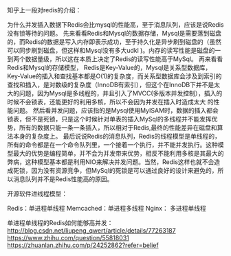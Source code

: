 知乎上一段对redis的介绍：

为什么并发插入数据下Redis会比mysql的性能高，至于消息队列，应该是说Redis没有锁等待的问题。
先来看看Redis和Mysql的数据存储，Mysql是需要落到磁盘的，而Redis的数据是写入内存即表示成功，至于持久化是异步刷到磁盘的（虽然可以同步刷到磁盘，但这样和Mysql没有多大udkl )。内存的读写性能是磁盘的一到两个数据量级，所以这在本质上决定了Redis的读写性能高于MySql。
再来看看Redis和Mysql的存储模型， Redis是Key-Value的，Mysql是关系型数据库，Key-Value的插入和查找基本都是O(1)的复杂度，而关系型数据库会涉及到索引的查找和插入，是对数级的复杂度（InnoDB有索引），但这个在InnoDB下并不是太大的问题，因为Mysql是多线程的，并且引入了MVCC(多版本并发控制），插入的时候不会锁表，还能更好的利用多核，所以不会因为并发在插入时造成太大 的性能问题。
然后看并发问题，应该指的是Mysql使用MyISAM时，数据的插入都会锁表，但不是死锁，只是这个时候针对单表的插入MySql的多线程并不能发挥优势，所有的数据只能一条一条插入，所以相对于Redis,最终的性能差异在磁盘和算法本身的复杂度上。
最后说说Redis的消息队列，Redis的线程模型是单线程的，所有的命令都是在一个命令队列里，一个接着一个执行，并不能并发执行。这种模型最大的优势是编程简单，并不会为并发带来优势，相反不能利用多核是其最大的弊病，这种模型基本都是利用NIO来解决并发问题。当然，Redis这样也就不会造成死锁，因为没有资源竞争，但MySql的死锁是可以通过良好的设计来避免的，所以消息队列并不是Redis性能高的原因。


开源软件进线程模型：

Redis：单进程单线程
Memcached：单进程多线程
Nginx： 多进程单线程

单进程单线程的Redis如何能够高并发：
http://blog.csdn.net/liupeng_qwert/article/details/77263187
https://www.zhihu.com/question/55818031
https://zhuanlan.zhihu.com/p/24252862?refer=belief